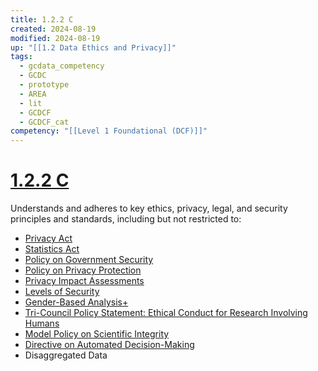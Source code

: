 ```yaml
---
title: 1.2.2 C
created: 2024-08-19
modified: 2024-08-19
up: "[[1.2 Data Ethics and Privacy]]"
tags:
  - gcdata_competency
  - GCDC
  - prototype
  - AREA
  - lit
  - GCDCF
  - GCDCF_cat
competency: "[[Level 1 Foundational (DCF)]]"
---
```

# [1.2.2 C](1.2.2%20C.md)
Understands and adheres to key ethics, privacy, legal, and security principles and standards, including but not restricted to:
- [Privacy Act](https://www.priv.gc.ca/en/privacy-topics/privacy-laws-in-canada/the-privacy-act/)
- [Statistics Act](https://laws-lois.justice.gc.ca/eng/acts/s-19/fulltext.html)
- [Policy on Government Security](https://www.tbs-sct.gc.ca/pol/doc-eng.aspx?id=16578)
- [Policy on Privacy Protection](https://www.tbs-sct.gc.ca/pol/doc-eng.aspx?id=12510)
- [Privacy Impact Assessments](https://www.priv.gc.ca/en/privacy-topics/privacy-impact-assessments/)
- [Levels of Security](https://www.tbs-sct.gc.ca/pol/doc-eng.aspx?id=32611)
- [Gender-Based Analysis+](https://women-gender-equality.canada.ca/en/gender-based-analysis-plus.html)
- [Tri-Council Policy Statement: Ethical Conduct for Research Involving Humans](https://ethics.gc.ca/eng/policy-politique_tcps2-eptc2_2018.html)
- [Model Policy on Scientific Integrity](https://science.gc.ca/site/science/en/office-chief-science-advisor/scientific-integrity)
- [Directive on Automated Decision-Making](https://www.tbs-sct.canada.ca/pol/doc-eng.aspx?id=32592)
- Disaggregated Data
